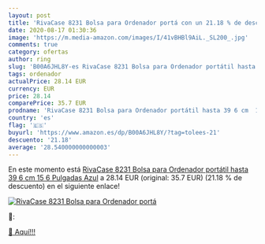 ```yaml
---
layout: post
title: 'RivaCase 8231 Bolsa para Ordenador portá con un 21.18 % de descuento'
date: 2020-08-17 01:30:36
image: 'https://m.media-amazon.com/images/I/41vBHBl9AiL._SL200_.jpg'
comments: true
category: ofertas
author: ring
slug: 'B00A6JHL8Y-es RivaCase 8231 Bolsa para Ordenador portátil hasta 39 6 cm...'
tags: ordenador
actualPrice: 28.14 EUR
currency: EUR
price: 28.14
comparePrice: 35.7 EUR
prodname: 'RivaCase 8231 Bolsa para Ordenador portátil hasta 39 6 cm  15 6 Pulgadas  Azul'
country: 'es'
flag: '🇪🇸'
buyurl: 'https://www.amazon.es/dp/B00A6JHL8Y/?tag=tolees-21'
descuento: '21.18'
average: '28.540000000000003'
---
```


En este momento está [RivaCase 8231 Bolsa para Ordenador portátil hasta 39 6 cm  15 6 Pulgadas  Azul](https://www.amazon.es/dp/B00A6JHL8Y/?tag=tolees-21) a 28.14 EUR (original: 35.7 EUR) (21.18 %  de descuento) en el siguiente enlace!

[![RivaCase 8231 Bolsa para Ordenador portá](https://m.media-amazon.com/images/I/41vBHBl9AiL._SL200_.jpg)](https://www.amazon.es/dp/B00A6JHL8Y/?tag=tolees-21)

🔎:


[🛒 Aquí!!!](https://www.amazon.es/dp/B00A6JHL8Y/?tag=tolees-21)
